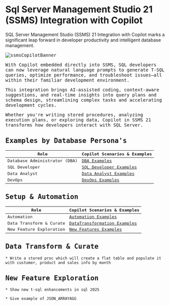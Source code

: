 # Sql Server Management Studio 21 (SSMS) Integration with Copilot

SQL Server Management Studio (SSMS) 21 Integration with Copilot marks a significant leap forward in developer productivity and intelligent database management.

<kbd> 

<picture><img alt="ssmsCopilotBanner" src="https://github.com/user-attachments/assets/6f68e874-6086-4b22-98bd-877dbd94df8c" /><picture/>
</kbd> 
<br/>

With Copilot embedded directly into SSMS, SQL developers can now leverage natural language prompts to generate T-SQL queries, optimize performance, and troubleshoot issues—all within their familiar development environment. 

This integration brings AI-assisted coding, context-aware suggestions, and real-time insights into query plans and schema design, streamlining complex tasks and accelerating development cycles. 

Whether you're writing stored procedures, analyzing execution plans, or exploring data, Copilot in SSMS 21 transforms how developers interact with SQL Server.


## Examples by Database Persona's

| Role                        | Copilot Scenarios & Examples                                                                                   |
|-----------------------------|--------------------------------------------------------------------------------------------|
| Database Administrator (DBA)| [DBA Examples](./1_DBA/README.md)                                                            |
| SQL Developer               | [SQL Developer Examples](./Role_SQL_Developer/README.md)                                         |
| Data Analyst                | [Data Analyst Examples](./Role_Data_Analyst/README.md)                                           |
| DevOps                      | [DevOps Examples](./Role_DevOps/README.md)                                                      

## Setup & Automation
| Role                        | Copilot Scenarios & Examples                                                                                   |
|-----------------------------|--------------------------------------------------------------------------------------------|
| Automation                  | [Automation Examples](./Automation/README.md)                                                            |
| Data Transform & Curate     | [DataTransformation Examples](./Role_SQL_Developer/README.md)                                         |
| New Feature Exploration     | [New Features Examples](./Role_Data_Analyst/README.md)                                           


## Data Transform & Curate
	* Write a stored proc which will create a flat table and populate it with customer, product and sales info by month

## New Feature Exploration
	* Show new t-sql enhancements in sql 2025	
	
	* Give example of JSON_ARRAYAGG
